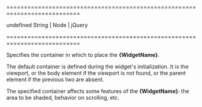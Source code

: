 ===========================================================================
<!--default-->undefined<!--/default-->
<!--type-->String | Node | jQuery<!--/type-->
===========================================================================

<!--shortDescription-->
Specifies the container in which to place the **{WidgetName}**. 
<!--/shortDescription-->

<!--fullDescription-->
The default container is defined during the widget's initialization. It is the viewport, or the body element if the viewport is not found, or the parent element if the previous two are absent.

The specified container affects some features of the **{WidgetName}**: the area to be shaded, behavior on scrolling, etc.
<!--/fullDescription-->